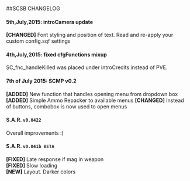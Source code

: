 ##SCSB CHANGELOG

#### 5th,July,2015: introCamera update
**[CHANGED]** Font styling and position of text. Read and re-apply your custom config.sqf settings <br />

#### 4th,July,2015: fixed cfgFunctions mixup
SC_fnc_handleKilled was placed under introCredits instead of PVE.

#### 7th of July 2015: SCMP v0.2
**[ADDED]** New function that handles opening menu from dropdown box <br />
**[ADDED]** Simple Ammo Repacker to available menus
**[CHANGED]** Instead of buttons, combobox is now used to open menus <br />

#### S.A.R. `v0.0422`
Overall improvements :)

#### S.A.R. `v0.041b BETA`
**[FIXED]** Late response if mag in weapon<br />
**[FIXED]** Slow loading<br />
**[NEW]** Layout. Darker colors